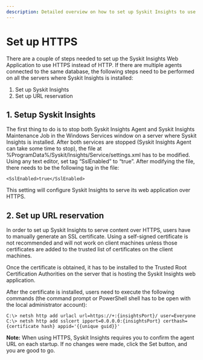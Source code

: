 ```yaml
---
description: Detailed overview on how to set up Syskit Insights to use HTTPS.
---
```


# Set up HTTPS

There are a couple of steps needed to set up the Syskit Insights Web Application to use HTTPS instead of HTTP. If there are multiple agents connected to the same database, the following steps need to be performed on all the servers where Syskit Insights is installed:

1. Set up Syskit Insights
2. Set up URL reservation 

## 1. Setup Syskit Insights

The first thing to do is to stop both Syskit Insights Agent and Syskit Insights Maintenance Job in the Windows Services window on a server where Syskit Insights is installed. After both services are stopped \(Syskit Insights Agent can take some time to stop\), the file at %ProgramData%/Syskit/Insights/Service/settings.xml has to be modified. Using any text editor, set tag “SslEnabled” to “true”. After modifying the file, there needs to be the following tag in the file:

```markup
<SslEnabled>true</SslEnabled>
```

This setting will configure Syskit Insights to serve its web application over HTTPS.

## 2. Set up URL reservation

In order to set up Syskit Insights to serve content over HTTPS, users have to manually generate an SSL certificate. Using a self-signed certificate is not recommended and will not work on client machines unless those certificates are added to the trusted list of certificates on the client machines.

Once the certificate is obtained, it has to be installed to the Trusted Root Certification Authorities on the server that is hosting the Syskit Insights web application.

After the certificate is installed, users need to execute the following commands \(the command prompt or PowerShell shell has to be open with the local administrator account\):

```text
C:\> netsh http add urlacl url=https://+:{insightsPort}/ user=Everyone
C:\> netsh http add sslcert ipport=0.0.0.0:{insightsPort} certhash={certificate hash} appid='{{unique guid}}'
```

**Note:** When using HTTPS, Syskit Insights requires you to confirm the agent URL on each startup. If no changes were made, click the Set button, and you are good to go.

